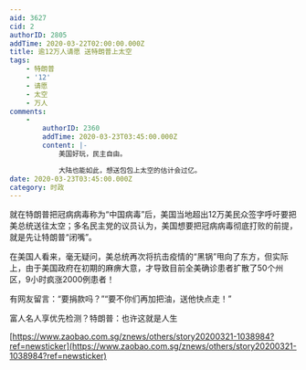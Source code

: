 ```yaml
---
aid: 3627
cid: 2
authorID: 2805
addTime: 2020-03-22T02:00:00.000Z
title: 逾12万人请愿 送特朗普上太空
tags:
    - 特朗普
    - '12'
    - 请愿
    - 太空
    - 万人
comments:
    -
        authorID: 2360
        addTime: 2020-03-23T03:45:00.000Z
        content: |-
            美国好玩，民主自由。

            大陆也能如此，想送包包上太空的估计会过亿。
date: 2020-03-23T03:45:00.000Z
category: 时政
---
```


就在特朗普把冠病病毒称为“中国病毒”后，美国当地超出12万美民众签字呼吁要把美总统送往太空；多名民主党的议员认为，美国想要把冠病病毒彻底打败的前提，就是先让特朗普“闭嘴”。

在美国人看来，毫无疑问，美总统再次将抗击疫情的“黑锅”甩向了东方，但实际上，由于美国政府在初期的麻痹大意，才导致目前全美确诊患者扩散了50个州区，9小时疯涨2000例患者！

有网友留言：“要捐款吗？”“要不你们再加把油，送他快点走！”

富人名人享优先检测？特朗普：也许这就是人生

[https://www.zaobao.com.sg/znews/others/story20200321-1038984?ref=newsticker](https://www.zaobao.com.sg/znews/others/story20200321-1038984?ref=newsticker)
